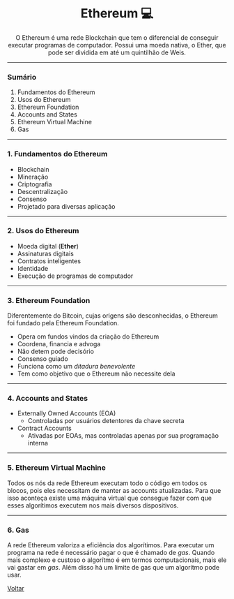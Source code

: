 <h1 align="center" style="font-weight: bold;">Ethereum 💻</h1>

<p align="center">
O Ethereum é uma rede Blockchain que tem o diferencial de conseguir executar programas de computador. Possui uma moeda nativa, o Ether, que pode ser dividida em até um quintilhão de Weis.
</p>

---
### Sumário
1. Fundamentos do Ethereum
2. Usos do Ethereum
3. Ethereum Foundation
4. Accounts and States
5. Ethereum Virtual Machine
6. Gas
   
---
### 1. Fundamentos do Ethereum
* Blockchain
* Mineração
* Criptografia
* Descentralização
* Consenso
* Projetado para diversas aplicação

---
### 2. Usos do Ethereum
* Moeda digital (**Ether**)
* Assinaturas digitais
* Contratos inteligentes
* Identidade
* Execução de programas de computador

---
### 3. Ethereum Foundation
Diferentemente do Bitcoin, cujas origens são desconhecidas, o Ethereum foi fundado pela Ethereum Foundation.
* Opera om fundos vindos da criação do Ethereum
* Coordena, financia e advoga
* Não detem pode decisório
* Consenso guiado
* Funciona como um _ditadura benevolente_
* Tem como objetivo que o Ethereum não necessite dela

---
### 4. Accounts and States
* Externally Owned Accounts (EOA)
  * Controladas por usuários detentores da chave secreta
* Contract Accounts
  * Ativadas por EOAs, mas controladas apenas por sua programação interna

---
### 5. Ethereum Virtual Machine
Todos os nós da rede Ethereum executam todo o código em todos os blocos, pois eles necessitam de manter as accounts atualizadas.
Para que isso aconteça existe uma máquina virtual que consegue fazer com que esses algorítimos executem nos mais diversos dispositivos.

---
### 6. Gas
A rede Ethereum valoriza a eficiência dos algorítimos. Para executar um programa na rede é necessário pagar o que é chamado de _gas_. Quando mais complexo e custoso o algorítmo é em termos computacionais, mais ele vai gastar em _gas_. Além disso há um limite de gas que um algorítmo pode usar.

[Voltar](../../Readme.md)